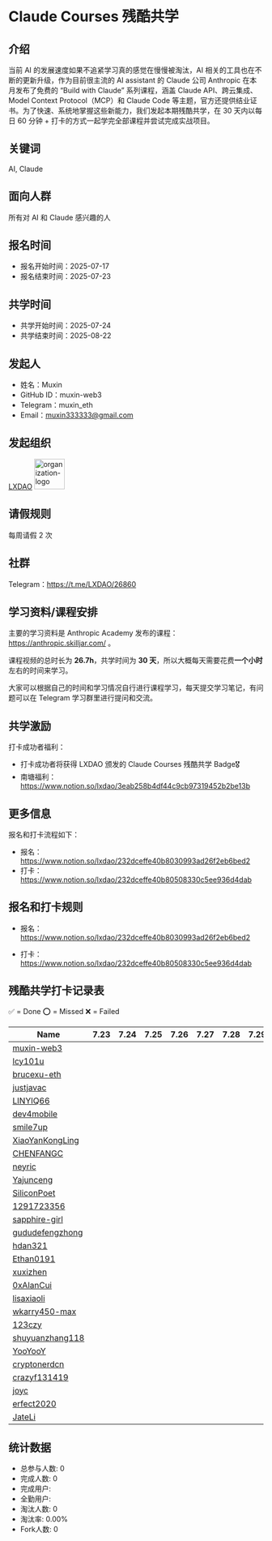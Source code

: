 # Claude Courses 残酷共学

## 介绍

当前 AI 的发展速度如果不追紧学习真的感觉在慢慢被淘汰，AI 相关的工具也在不断的更新升级，作为目前很主流的 AI assistant 的 Claude 公司 Anthropic 在本月发布了免费的 “Build with Claude” 系列课程，涵盖 Claude API、跨云集成、Model Context Protocol（MCP）和 Claude Code 等主题，官方还提供结业证书。为了快速、系统地掌握这些新能力，我们发起本期残酷共学，在 30 天内以每日 60 分钟 + 打卡的方式一起学完全部课程并尝试完成实战项目。


## 关键词

AI, Claude

## 面向人群

所有对 AI 和 Claude 感兴趣的人

## 报名时间

- 报名开始时间：2025-07-17
- 报名结束时间：2025-07-23

## 共学时间

- 共学开始时间：2025-07-24
- 共学结束时间：2025-08-22

## 发起人

- 姓名：Muxin
- GitHub ID：muxin-web3
- Telegram：muxin_eth
- Email：muxin333333@gmail.com

## 发起组织

  [LXDAO](https://lxdao.io/) <img alt="organization-logo" height="60px" width="60px" src="https://avatars.githubusercontent.com/u/167147327?s=200&v=4" />



## 请假规则

每周请假 2 次

## 社群

Telegram：https://t.me/LXDAO/26860

## 学习资料/课程安排

主要的学习资料是 Anthropic Academy 发布的课程：https://anthropic.skilljar.com/ 。

课程视频的总时长为 **26.7h**，共学时间为 **30 天**，所以大概每天需要花费**一个小时**左右的时间来学习。

大家可以根据自己的时间和学习情况自行进行课程学习，每天提交学习笔记，有问题可以在 Telegram 学习群里进行提问和交流。



## 共学激励

打卡成功者福利：
- 打卡成功者将获得 LXDAO 颁发的 Claude Courses 残酷共学 Badge🎖️
- 南塘福利：https://www.notion.so/lxdao/3eab258b4df44c9cb97319452b2be13b



## 更多信息

报名和打卡流程如下：

- 报名：https://www.notion.so/lxdao/232dceffe40b8030993ad26f2eb6bed2
- 打卡：https://www.notion.so/lxdao/232dceffe40b80508330c5ee936d4dab



## 报名和打卡规则

- 报名：https://www.notion.so/lxdao/232dceffe40b8030993ad26f2eb6bed2

- 打卡：https://www.notion.so/lxdao/232dceffe40b80508330c5ee936d4dab

## 残酷共学打卡记录表

✅ = Done ⭕️ = Missed ❌ = Failed

<!-- START_COMMIT_TABLE -->
| Name | 7.23 | 7.24 | 7.25 | 7.26 | 7.27 | 7.28 | 7.29 | 7.30 | 7.31 | 8.01 | 8.02 | 8.03 | 8.04 | 8.05 | 8.06 | 8.07 | 8.08 | 8.09 | 8.10 | 8.11 | 8.12 | 8.13 | 8.14 | 8.15 | 8.16 | 8.17 | 8.18 | 8.19 | 8.20 | 8.21 |
| ------------- | ---- | ---- | ---- | ---- | ---- | ---- | ---- | ---- | ---- | ---- | ---- | ---- | ---- | ---- | ---- | ---- | ---- | ---- | ---- | ---- | ---- | ---- | ---- | ---- | ---- | ---- | ---- | ---- | ---- | ---- |
| [muxin-web3](https://github.com/IntensiveCoLearning/claude_courses/blob/main/muxin-web3.md) | | | | | | | | | |   |   |   |   |   |   |   |   |   |   |   |   |   |   |   |   |   |   | | | |
| [lcy101u](https://github.com/IntensiveCoLearning/claude_courses/blob/main/lcy101u.md) | | | | | | | | | |   |   |   |   |   |   |   |   |   |   |   |   |   |   |   |   |   |   | | | |
| [brucexu-eth](https://github.com/IntensiveCoLearning/claude_courses/blob/main/brucexu-eth.md) | | | | | | | | | |   |   |   |   |   |   |   |   |   |   |   |   |   |   |   |   |   |   | | | |
| [justjavac](https://github.com/IntensiveCoLearning/claude_courses/blob/main/justjavac.md) | | | | | | | | | |   |   |   |   |   |   |   |   |   |   |   |   |   |   |   |   |   |   | | | |
| [LINYIQ66](https://github.com/IntensiveCoLearning/claude_courses/blob/main/LINYIQ66.md) | | | | | | | | | |   |   |   |   |   |   |   |   |   |   |   |   |   |   |   |   |   |   | | | |
| [dev4mobile](https://github.com/IntensiveCoLearning/claude_courses/blob/main/dev4mobile.md) | | | | | | | | | |   |   |   |   |   |   |   |   |   |   |   |   |   |   |   |   |   |   | | | |
| [smile7up](https://github.com/IntensiveCoLearning/claude_courses/blob/main/smile7up.md) | | | | | | | | | |   |   |   |   |   |   |   |   |   |   |   |   |   |   |   |   |   |   | | | |
| [XiaoYanKongLing](https://github.com/IntensiveCoLearning/claude_courses/blob/main/XiaoYanKongLing.md) | | | | | | | | | |   |   |   |   |   |   |   |   |   |   |   |   |   |   |   |   |   |   | | | |
| [CHENFANGC](https://github.com/IntensiveCoLearning/claude_courses/blob/main/CHENFANGC.md) | | | | | | | | | |   |   |   |   |   |   |   |   |   |   |   |   |   |   |   |   |   |   | | | |
| [neyric](https://github.com/IntensiveCoLearning/claude_courses/blob/main/neyric.md) | | | | | | | | | |   |   |   |   |   |   |   |   |   |   |   |   |   |   |   |   |   |   | | | |
| [Yajunceng](https://github.com/IntensiveCoLearning/claude_courses/blob/main/Yajunceng.md) | | | | | | | | | |   |   |   |   |   |   |   |   |   |   |   |   |   |   |   |   |   |   | | | |
| [SiliconPoet](https://github.com/IntensiveCoLearning/claude_courses/blob/main/SiliconPoet.md) | | | | | | | | | |   |   |   |   |   |   |   |   |   |   |   |   |   |   |   |   |   |   | | | |
| [1291723356](https://github.com/IntensiveCoLearning/claude_courses/blob/main/1291723356.md) | | | | | | | | | |   |   |   |   |   |   |   |   |   |   |   |   |   |   |   |   |   |   | | | |
| [sapphire-girl](https://github.com/IntensiveCoLearning/claude_courses/blob/main/sapphire-girl.md) | | | | | | | | | |   |   |   |   |   |   |   |   |   |   |   |   |   |   |   |   |   |   | | | |
| [gududefengzhong](https://github.com/IntensiveCoLearning/claude_courses/blob/main/gududefengzhong.md) | | | | | | | | | |   |   |   |   |   |   |   |   |   |   |   |   |   |   |   |   |   |   | | | |
| [hdan321](https://github.com/IntensiveCoLearning/claude_courses/blob/main/hdan321.md) | | | | | | | | | |   |   |   |   |   |   |   |   |   |   |   |   |   |   |   |   |   |   | | | |
| [Ethan0191](https://github.com/IntensiveCoLearning/claude_courses/blob/main/Ethan0191.md) | | | | | | | | | |   |   |   |   |   |   |   |   |   |   |   |   |   |   |   |   |   |   | | | |
| [xuxizhen](https://github.com/IntensiveCoLearning/claude_courses/blob/main/xuxizhen.md) | | | | | | | | | |   |   |   |   |   |   |   |   |   |   |   |   |   |   |   |   |   |   | | | |
| [0xAlanCui](https://github.com/IntensiveCoLearning/claude_courses/blob/main/0xAlanCui.md) | | | | | | | | | |   |   |   |   |   |   |   |   |   |   |   |   |   |   |   |   |   |   | | | |
| [lisaxiaoli](https://github.com/IntensiveCoLearning/claude_courses/blob/main/lisaxiaoli.md) | | | | | | | | | |   |   |   |   |   |   |   |   |   |   |   |   |   |   |   |   |   |   | | | |
| [wkarry450-max](https://github.com/IntensiveCoLearning/claude_courses/blob/main/wkarry450-max.md) | | | | | | | | | |   |   |   |   |   |   |   |   |   |   |   |   |   |   |   |   |   |   | | | |
| [123czy](https://github.com/IntensiveCoLearning/claude_courses/blob/main/123czy.md) | | | | | | | | | |   |   |   |   |   |   |   |   |   |   |   |   |   |   |   |   |   |   | | | |
| [shuyuanzhang118](https://github.com/IntensiveCoLearning/claude_courses/blob/main/shuyuanzhang118.md) | | | | | | | | | |   |   |   |   |   |   |   |   |   |   |   |   |   |   |   |   |   |   | | | |
| [YooYooY](https://github.com/IntensiveCoLearning/claude_courses/blob/main/YooYooY.md) | | | | | | | | | |   |   |   |   |   |   |   |   |   |   |   |   |   |   |   |   |   |   | | | |
| [cryptonerdcn](https://github.com/IntensiveCoLearning/claude_courses/blob/main/cryptonerdcn.md) | | | | | | | | | |   |   |   |   |   |   |   |   |   |   |   |   |   |   |   |   |   |   | | | |
| [crazyf131419](https://github.com/IntensiveCoLearning/claude_courses/blob/main/crazyf131419.md) | | | | | | | | | |   |   |   |   |   |   |   |   |   |   |   |   |   |   |   |   |   |   | | | |
| [joyc](https://github.com/IntensiveCoLearning/claude_courses/blob/main/joyc.md) | | | | | | | | | |   |   |   |   |   |   |   |   |   |   |   |   |   |   |   |   |   |   | | | |
| [erfect2020](https://github.com/IntensiveCoLearning/claude_courses/blob/main/erfect2020.md) | | | | | | | | | |   |   |   |   |   |   |   |   |   |   |   |   |   |   |   |   |   |   | | | |
| [JateLi](https://github.com/IntensiveCoLearning/claude_courses/blob/main/JateLi.md) | | | | | | | | | |   |   |   |   |   |   |   |   |   |   |   |   |   |   |   |   |   |   | | | |
<!-- END_COMMIT_TABLE -->


































<!-- STATISTICALDATA_START -->
## 统计数据

- 总参与人数: 0
- 完成人数: 0
- 完成用户: 
- 全勤用户: 
- 淘汰人数: 0
- 淘汰率: 0.00%
- Fork人数: 0
<!-- STATISTICALDATA_END -->
